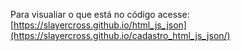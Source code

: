 Para visualiar o que está no código acesse: [https://slayercross.github.io/html_js_json](https://slayercross.github.io/cadastro_html_js_json/)
